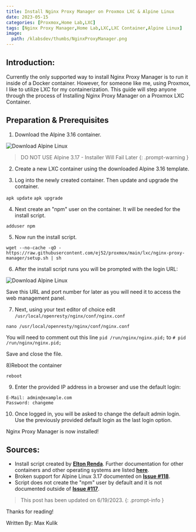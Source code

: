 ```yaml
---
title: Install Nginx Proxy Manager on Proxmox LXC & Alpine Linux
date: 2023-05-15
categories: [Proxmox,Home Lab,LXC]
tags: [Nginx Proxy Manager,Home Lab,LXC,LXC Container,Alpine Linux]
image:
  path: /klabsdev/thumbs/NginxProxyManager.png
---
```


## Introduction: 
Currently the only supported way to install Nginx Proxy Manager is to run it inside of a Docker container. However, for someone like me, using Proxmox, I like to utilize LXC for my containerization. This guide will step anyone through the process of Installing Nginx Proxy Manager on a Proxmox LXC Container. 

## Preparation & Prerequisites 

1) Download the Alpine 3.16 container.

![Download Alpine Linux](/klabsdev/images/NginxProxyManager/NginxProxyManager1.png)

> DO NOT USE Alpine 3.17 - Installer Will Fail Later
{: .prompt-warning }

2) Create a new LXC container using the downloaded Alpine 3.16 template. 

3) Log into the newly created container. Then update and upgrade the container. 

`apk update` 
`apk upgrade`

4) Next create an "npm" user on the container. It will be needed for the install script. 

`adduser npm`

5) Now run the install script. 

```
wget --no-cache -qO - https://raw.githubusercontent.com/ej52/proxmox/main/lxc/nginx-proxy-manager/setup.sh | sh
```

6) After the install script runs you will be prompted with the login URL:

![Download Alpine Linux](/klabsdev/images/NginxProxyManager/NginxProxyManager2.png)

Save this URL and port number for later as you will need it to access the web management panel. 

7) Next, using your text editor of choice edit `/usr/local/openresty/nginx/conf/nginx.conf`

```
nano /usr/local/openresty/nginx/conf/nginx.conf 
```

You will need to comment out this line 
`pid /run/nginx/nginx.pid;`
to
`# pid /run/nginx/nginx.pid;`

Save and close the file. 

8)Reboot the container 

```
reboot
```

9) Enter the provided IP address in a browser and use the default login: 

```
E-Mail: admin@example.com
Password: changeme
```

10) Once logged in, you will be asked to change the default admin login. Use the previously provided default login as the last login option.

Nginx Proxy Manager is now installed! 

## Sources: 

- Install script created by [**Elton Renda**](https://github.com/ej52). Further documentation for other containers and other operating systems are listed [**here**](https://github.com/ej52/proxmox-scripts/blob/main/lxc/nginx-proxy-manager/README.md).
- Broken support for Alpine Linux 3.17 documented on [**Issue #118**](https://github.com/ej52/proxmox-scripts/issues/118).
- Script does not create the "npm" user by default and it is not documented outside of [**Issue #117**](https://github.com/ej52/proxmox-scripts/issues/117).


> This post has been updated on 6/19/2023.
{: .prompt-info }

Thanks for reading!

Written By: Max Kulik